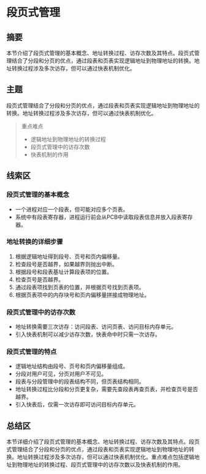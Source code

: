 # 段页式管理

## 摘要

本节介绍了段页式管理的基本概念、地址转换过程、访存次数及其特点。段页式管理结合了分段和分页的优点，通过段表和页表实现逻辑地址到物理地址的转换。地址转换过程涉及多次访存，但可以通过快表机制优化。

## 主题

段页式管理结合了分段和分页的优点，通过段表和页表实现逻辑地址到物理地址的转换。地址转换过程涉及多次访存，但可以通过快表机制优化。

> 重点难点
>
> - 逻辑地址到物理地址的转换过程
> - 段页式管理中的访存次数
> - 快表机制的作用

## 线索区

### 段页式管理的基本概念
- 一个进程对应一个段表，但可能对应多个页表。
- 系统中有段表寄存器，进程运行前会从PCB中读取段表信息并放入段表寄存器。

### 地址转换的详细步骤
1. 根据逻辑地址得到段号、页号和页内偏移量。
2. 检查段号是否越界，如果越界则抛出中断。
3. 根据段号和段表基址计算段表项的位置。
4. 检查页号是否越界。
5. 通过段表项找到页表的位置，并根据页号找到页表项。
6. 根据页表项中的内存块号和页内偏移量拼接成物理地址。

### 段页式管理中的访存次数
- 地址转换需要三次访存：访问段表、访问页表、访问目标内存单元。
- 引入快表机制可以减少访存次数，快表命中时只需一次访存。

### 段页式管理的特点
- 逻辑地址结构由段号、页号和页内偏移量组成。
- 分段对用户可见，分页对用户不可见。
- 段表与分段管理中的段表结构不同，但页表结构相同。
- 地址转换过程比分段和分页更复杂，需要先查段表再查页表，并检查页号是否越界。
- 引入快表后，仅需一次访存即可访问目标内存单元。

## 总结区

本节详细介绍了段页式管理的基本概念、地址转换过程、访存次数及其特点。段页式管理结合了分段和分页的优点，通过段表和页表实现逻辑地址到物理地址的转换。地址转换过程涉及多次访存，但可以通过快表机制优化。重点难点包括逻辑地址到物理地址的转换过程、段页式管理中的访存次数以及快表机制的作用。